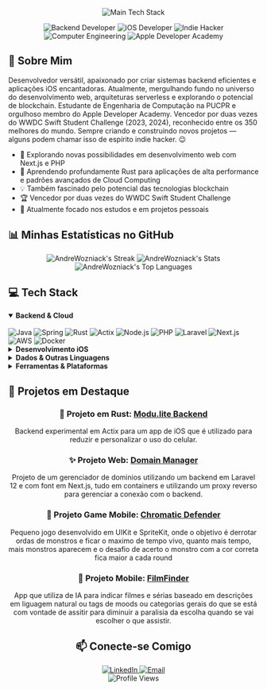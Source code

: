 
<div align="center">
<p>
<img src="https://skillicons.dev/icons?i=rust,swift,java,spring,aws,nodejs,php,nextjs" alt="Main Tech Stack"/>
</p>

<img src="https://img.shields.io/badge/-Backend%20Developer-0a0a0a?style=for-the-badge" alt="Backend Developer"/>
<img src="https://img.shields.io/badge/-iOS%20Developer-0a0a0a?style=for-the-badge" alt="iOS Developer"/>
<img src="https://img.shields.io/badge/-Indie%20Hacker-0a0a0a?style=for-the-badge" alt="Indie Hacker"/>
<img src="https://img.shields.io/badge/-Computer%20Engineering-0a0a0a?style=for-the-badge" alt="Computer Engineering"/>
<img src="https://img.shields.io/badge/-Apple%20Developer%20Academy-0a0a0a?style=for-the-badge&logo=apple&logoColor=white" alt="Apple Developer Academy"/>
</div>

## 🚀 Sobre Mim

Desenvolvedor versátil, apaixonado por criar sistemas backend eficientes e aplicações iOS encantadoras. Atualmente, mergulhando fundo no universo do desenvolvimento web, arquiteturas serverless e explorando o potencial de blockchain. Estudante de Engenharia de Computação na PUCPR e orgulhoso membro do Apple Developer Academy. Vencedor por duas vezes do WWDC Swift Student Challenge (2023, 2024), reconhecido entre os 350 melhores do mundo. Sempre criando e construindo novos projetos — alguns podem chamar isso de espírito indie hacker. 😉

- 🔭 Explorando novas possibilidades em desenvolvimento web com Next.js e PHP
- 🌱 Aprendendo profundamente Rust para aplicações de alta performance e padrões avançados de Cloud Computing
- 💡 Também fascinado pelo potencial das tecnologias blockchain
- 🏆 Vencedor por duas vezes do WWDC Swift Student Challenge
- 💼 Atualmente focado nos estudos e em projetos pessoais

## 📊 Minhas Estatísticas no GitHub

<div align="center">
<img src="https://github-readme-streak-stats.herokuapp.com/?user=AndreWozniack&theme=vue-dark&hide_border=true" alt="AndreWozniack's Streak"/>
<img src="https://github-readme-stats.vercel.app/api?username=AndreWozniack&theme=vue-dark&show_icons=true&hide_border=true&count_private=true" alt="AndreWozniack's Stats"/>
<img src="https://github-readme-stats.vercel.app/api/top-langs/?username=AndreWozniack&theme=vue-dark&hide=css,html,makefile&show_icons=true&hide_border=true&layout=compact" alt="AndreWozniack's Top Languages"/>
</div>

## 💻 Tech Stack

<details open>
<summary><b>Backend & Cloud</b></summary>
<br>
<div>
<img src="https://img.shields.io/badge/Java-ED8B00?style=for-the-badge&logo=openjdk&logoColor=white" alt="Java"/>
<img src="https://img.shields.io/badge/Spring-6DB33F?style=for-the-badge&logo=spring&logoColor=white" alt="Spring"/>
<img src="https://img.shields.io/badge/Rust-000000?style=for-the-badge&logo=rust&logoColor=white" alt="Rust"/>
<img src="https://img.shields.io/badge/Actix-000000?style=for-the-badge&logo=rust&logoColor=white" alt="Actix"/>
<img src="https://img.shields.io/badge/Node.js-339933?style=for-the-badge&logo=nodedotjs&logoColor=white" alt="Node.js"/>
<img src="https://img.shields.io/badge/PHP-777BB4?style=for-the-badge&logo=php&logoColor=white" alt="PHP"/>
<img src="https://img.shields.io/badge/Laravel-FF2D20?style=for-the-badge&logo=laravel&logoColor=white" alt="Laravel"/>
<img src="https://img.shields.io/badge/Next.js-000000?style=for-the-badge&logo=nextdotjs&logoColor=white" alt="Next.js"/>
<img src="https://img.shields.io/badge/AWS-232F3E?style=for-the-badge&logo=amazon-aws&logoColor=white" alt="AWS"/>
<img src="https://img.shields.io/badge/Docker-2496ED?style=for-the-badge&logo=docker&logoColor=white" alt="Docker"/>
</div>
</details>

<details>
<summary><b>Desenvolvimento iOS</b></summary>
<br>
<div>
<img src="https://img.shields.io/badge/Swift-FA7343?style=for-the-badge&logo=swift&logoColor=white" alt="Swift"/>
<img src="https://img.shields.io/badge/SwiftUI-0D96F6?style=for-the-badge&logo=swift&logoColor=white" alt="SwiftUI"/>
<img src="https://img.shields.io/badge/UIKit-2396F3?style=for-the-badge&logo=swift&logoColor=white" alt="UIKit"/>
<img src="https://img.shields.io/badge/Firebase-FFCA28?style=for-the-badge&logo=firebase&logoColor=black" alt="Firebase"/>
</div>
</details>

<details>
<summary><b>Dados & Outras Linguagens</b></summary>
<br>
<div>
<img src="https://img.shields.io/badge/Python-3776AB?style=for-the-badge&logo=python&logoColor=white" alt="Python"/>
<img src="https://img.shields.io/badge/TensorFlow-FF6F00?style=for-the-badge&logo=tensorflow&logoColor=white" alt="TensorFlow"/>
<img src="https://img.shields.io/badge/MySQL-4479A1?style=for-the-badge&logo=mysql&logoColor=white" alt="MySQL"/>
<img src="https://img.shields.io/badge/C-00599C?style=for-the-badge&logo=c&logoColor=white" alt="C"/>
<img src="https://img.shields.io/badge/JavaScript-F7DF1E?style=for-the-badge&logo=javascript&logoColor=black" alt="JavaScript"/>
</div>
</details>

<details>
<summary><b>Ferramentas & Plataformas</b></summary>
<br>
<div>
<img src="https://img.shields.io/badge/GitHub-181717?style=for-the-badge&logo=github&logoColor=white" alt="GitHub"/>
<img src="https://img.shields.io/badge/IntelliJ_IDEA-000000?style=for-the-badge&logo=intellij-idea&logoColor=white" alt="IntelliJ IDEA"/>
<img src="https://img.shields.io/badge/VS_Code-007ACC?style=for-the-badge&logo=visual-studio-code&logoColor=white" alt="VS Code"/>
<img src="https://img.shields.io/badge/Postman-FF6C37?style=for-the-badge&logo=postman&logoColor=white" alt="Postman"/>
<img src="https://img.shields.io/badge/Notion-000000?style=for-the-badge&logo=notion&logoColor=white" alt="Notion"/>
<img src="https://img.shields.io/badge/Figma-F24E1E?style=for-the-badge&logo=figma&logoColor=white" alt="Figma"/>
</div>
</details>

## 🌟 Projetos em Destaque

<div align="center">

### 🦀 Projeto em Rust: [Modu.lite Backend](https://github.com/AndreWozniack/Modulite_backend)
Backend experimental em Actix para um app de iOS que é utilizado para reduzir e personalizar o uso do celular.

### ✨ Projeto Web: [Domain Manager](https://github.com/AndreWozniack/domain-manager)
Projeto de um gerenciador de dominios utilizando um backend em Laravel 12 e com font em Next.js, tudo em containers e utilizando um proxy reverso para gerenciar a conexão com o backend.

### 📱 Projeto Game Mobile: [Chromatic Defender](https://github.com/AndreWozniack/ColorDefender)
Pequeno jogo desenvolvido em UIKit e SpriteKit, onde o objetivo é derrotar ordas de monstros e ficar o maximo de tempo vivo, quanto mais tempo, mais monstros aparecem e o desafio de acerto o monstro com a cor correta fica maior a cada round

### 📱 Projeto Mobile: [FilmFinder](https://github.com/AndreWozniack/FilmFinder)
App que utiliza de IA para indicar filmes e sérias baseado em descrições em liguagem natural ou tags de moods ou categorias gerais do que se está com vontade de assitir para diminuir a paralisia da escolha quando se vai escolher o que assistir.

## 📫 Conecte-se Comigo

<div align="center">
<a href="https://www.linkedin.com/in/andre-wozniack/">
<img src="https://img.shields.io/badge/LinkedIn-0077B5?style=for-the-badge&logo=linkedin&logoColor=white" alt="LinkedIn" />
</a>
<a href="mailto:andre_fabriciow@hotmail.com">
<img src="https://img.shields.io/badge/Email-D14836?style=for-the-badge&logo=gmail&logoColor=white" alt="Email" />
</a>
</div>

<div align="center">
<img src="https://komarev.com/ghpvc/?username=AndreWozniack&style=flat-square&color=blue" alt="Profile Views" />
</div>
